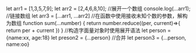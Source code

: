 <!--
 * @Author: LIMYAE 903728124@qq.com
 * @Date: 2022-07-19 15:53:20
 * @LastEditors: LIMYAE 903728124@qq.com
 * @LastEditTime: 2022-07-19 16:18:39
 * @FilePath: \htLearnd:\code\reactLearn\笔记\...用法.md
 * @Description: 这是默认设置,请设置`customMade`, 打开koroFileHeader查看配置 进行设置: https://github.com/OBKoro1/koro1FileHeader/wiki/%E9%85%8D%E7%BD%AE
-->

let arr1 = [1,3,5,7,9];
let arr2 = [2,4,6,8,10];
//展开一个数组
console.log(...arr1);
//链接数组
let arr3 = [...arr1, ...arr2]
//在函数中使用接收未知个数的参数，解构为数组
function sum(...number) {
return number.reduce((per, current)=>{
return per + current
})
}
//构造字面量对象时使用展开语法
let person = {name:xx, age:18}
let preson2 = {...person}
//合并
let person3 = {...person, name:oo}
